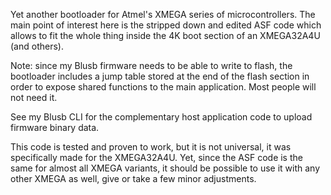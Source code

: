 Yet another bootloader for Atmel's XMEGA series of microcontrollers. The main point of interest here is the stripped down and edited ASF code which allows to fit the whole thing inside the 4K boot section of an XMEGA32A4U (and others).

Note: since my Blusb firmware needs to be able to write to flash, the bootloader includes a jump table stored at the end of the flash section in order to expose shared functions to the main application. Most people will not need it.

See my Blusb CLI for the complementary host application code to upload firmware binary data.

This code is tested and proven to work, but it is not universal, it was specifically made for the XMEGA32A4U. Yet, since the ASF code is the same for almost all XMEGA variants, it should be possible to use it with any other XMEGA as well, give or take a few minor adjustments.
